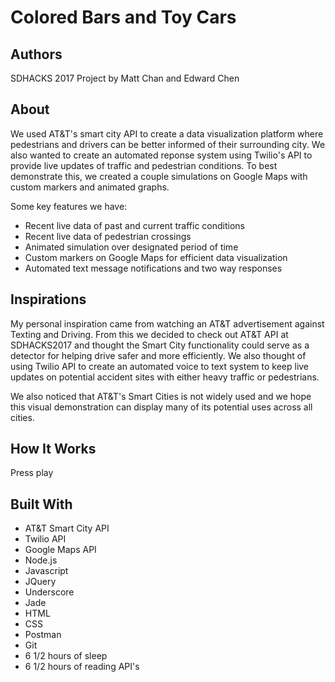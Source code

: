 # Colored Bars and Toy Cars

## Authors
SDHACKS 2017 Project by Matt Chan and Edward Chen

## About
We used AT&T's smart city API to create a data visualization platform where pedestrians and drivers can be better informed of their surrounding city. We also wanted to create an automated reponse system using Twilio's API to provide live updates of traffic and pedestrian conditions. To best demonstrate this, we created a couple simulations on Google Maps with custom markers and animated graphs.

Some key features we have:
- Recent live data of past and current traffic conditions
- Recent live data of pedestrian crossings
- Animated simulation over designated period of time 
- Custom markers on Google Maps for efficient data visualization
- Automated text message notifications and two way responses

## Inspirations
My personal inspiration came from watching an AT&T advertisement against Texting and Driving. From this we decided to check out AT&T API at SDHACKS2017 and thought the Smart City functionality could serve as a detector for helping drive safer and more efficiently. We also thought of using Twilio API to create an automated voice to text system to keep live updates on potential accident sites with either heavy traffic or pedestrians. 

We also noticed that AT&T's Smart Cities is not widely used and we hope this visual demonstration can display many of its potential uses across all cities. 

## How It Works
Press play

## Built With
- AT&T Smart City API
- Twilio API
- Google Maps API
- Node.js
- Javascript
- JQuery
- Underscore
- Jade
- HTML
- CSS
- Postman
- Git
- 6 1/2 hours of sleep
- 6 1/2 hours of reading API's
